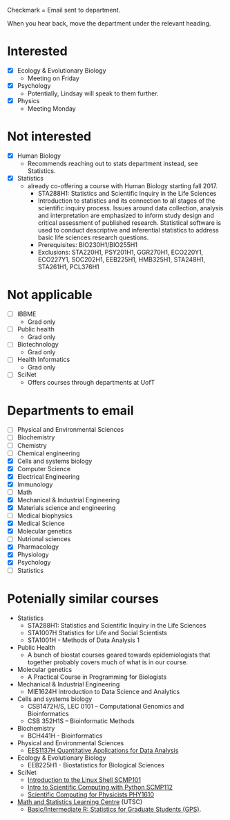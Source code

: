 
Checkmark = Email sent to department.

When you hear back, move the department under the relevant heading.

# Interested
- [x] Ecology & Evolutionary Biology
    - Meeting on Friday
- [x] Psychology
    - Potentially, Lindsay will speak to them further.
- [x] Physics
    - Meeting Monday

# Not interested
- [x] Human Biology 
    - Recommends reaching out to stats department instead, see Statistics.
- [x] Statistics
    - already co-offering a course with Human Biology starting fall 2017.
        - STA288H1: Statistics and Scientific Inquiry in the Life Sciences
        - Introduction to statistics and its connection to all stages of the scientific inquiry process. Issues around data collection, analysis and interpretation are emphasized to inform study design and critical assessment of published research. Statistical software is used to conduct descriptive and inferential statistics to address basic life sciences research questions.
        - Prerequisites: BIO230H1/BIO255H1
        - Exclusions: STA220H1, PSY201H1, GGR270H1, ECO220Y1, ECO227Y1, SOC202H1, EEB225H1, HMB325H1, STA248H1, STA261H1, PCL376H1

# Not applicable
- [ ] IBBME
    - Grad only
- [ ] Public health
    - Grad only
- [ ] Biotechnology
    - Grad only
- [ ] Health Informatics
    - Grad only
- [ ] SciNet
    - Offers courses through departments at UofT 

# Departments to email
- [ ] Physical and Environmental Sciences
- [ ] Biochemistry
- [ ] Chemistry
- [ ] Chemical engineering
- [x] Cells and systems biology
- [x] Computer Science
- [x] Electrical Engineering
- [x] Immunology
- [ ] Math
- [x] Mechanical & Industrial Engineering
- [x] Materials science and engineering
- [ ] Medical biophysics
- [x] Medical Science
- [x] Molecular genetics
- [ ] Nutrional sciences
- [x] Pharmacology
- [x] Physiology
- [x] Psychology
- [ ] Statistics
    
# Potenially similar courses
- Statistics
    - STA288H1: Statistics and Scientific Inquiry in the Life Sciences
    - STA1007H Statistics for Life and Social Scientists
    - STA1001H - Methods of Data Analysis 1
- Public Health
    - A bunch of biostat courses geared towards epidemiologists that together probably covers much of what is in our course.
- Molecular genetics
    - A Practical Course in Programming for Biologists
- Mechanical & Industrial Engineering
    - MIE1624H Introduction to Data Science and Analytics
- Cells and systems biology
    - CSB1472H/S, LEC 0101 – Computational Genomics and Bioinformatics
    - CSB 352H1S – Bioinformatic Methods
- Biochemistry
    - BCH441H - Bioinformatics
- Physical and Environmental Sciences
    - [EES1137H Quantitative Applications for Data Analysis](https://www.utsc.utoronto.ca/gradpes/ees1137h-quantitative-applications-data-analysis)
- Ecology & Evolutionary Biology
    - EEB225H1 - Biostatistics for Biological Sciences
- SciNet
    - [Introduction to the Linux Shell SCMP101](https://support.scinet.utoronto.ca/education/go.php/309/index.php/ib/1//p_course/309)
    - [Intro to Scientific Computing with Python SCMP112](https://support.scinet.utoronto.ca/education/go.php/264/index.php/ib/1//p_course/264)
    - [Scientific Computing for Physicists PHY1610](https://support.scinet.utoronto.ca/education/go.php/276/index.php/ib/1//p_course/276)
- [Math and Statistics Learning Centre](https://www.utsc.utoronto.ca/mslc/welcome-math-statistics-learning-centre) (UTSC)
    - [Basic/Intermediate R: Statistics for Graduate Students (GPS)](https://ctl.utsc.utoronto.ca/booking/graduate/register.php?sessionID=442&type=graduate&utm_source=Grad+Events&utm_campaign=5f0a80cde9-Sept_309_28_2015&utm_medium=email&utm_term=0_b73cbc8c0d-5f0a80cde9-269168805&mc_cid=5f0a80cde9&mc_eid=6b1938fb9b).
